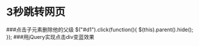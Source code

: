 ###
# 3秒跳转网页
<meta http-equiv="refresh" content="5;URL=/landing">
###点击子元素删除他的父级
$("#d1").click(function(){
    $(this).parent().hide();
});
###用jQuery实现点击div变蓝效果
<script src="../public/js/jquery1.js"></script>
        <script>
    $('.one').click(function(){
        $('.one').css({"background-color":"#0090ff"})
        $('.two').css({"background-color":"#e0e4e7"})
        $('.three').css({"background-color":"#e0e4e7"})
        $('.four').css({"background-color":"#e0e4e7"})
    })

### 安装模板依赖

npm install --save egg-view-nunjucks

### 配置插件

修改文件config/plugin.js

``` js
module.exports = {
  // had enabled by egg
  // static: {
  //   enable: true,
  // }
  nunjucks: {
    enable: true,
    package: 'egg-view-nunjucks',
  }
};
```

修改文件config/config.default.js

``` js
//添加下面的选项
config.view = {
defaultViewEngine: 'nunjucks'
}

